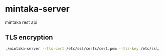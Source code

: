 # mintaka-server
mintaka rest api 

## TLS encryption

```sh
./mintaka-server --tls-cert /etc/ssl/certs/cert.pem --tls-key /etc/ssl/certs/key.pem --tls-renew
```
